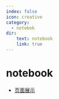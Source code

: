 ```yaml
---
index: false
icon: creative
category:
  - notebok
dir: 
    text: notebook
    link: true
---
```


# notebook

- [页面展示](page.md)


